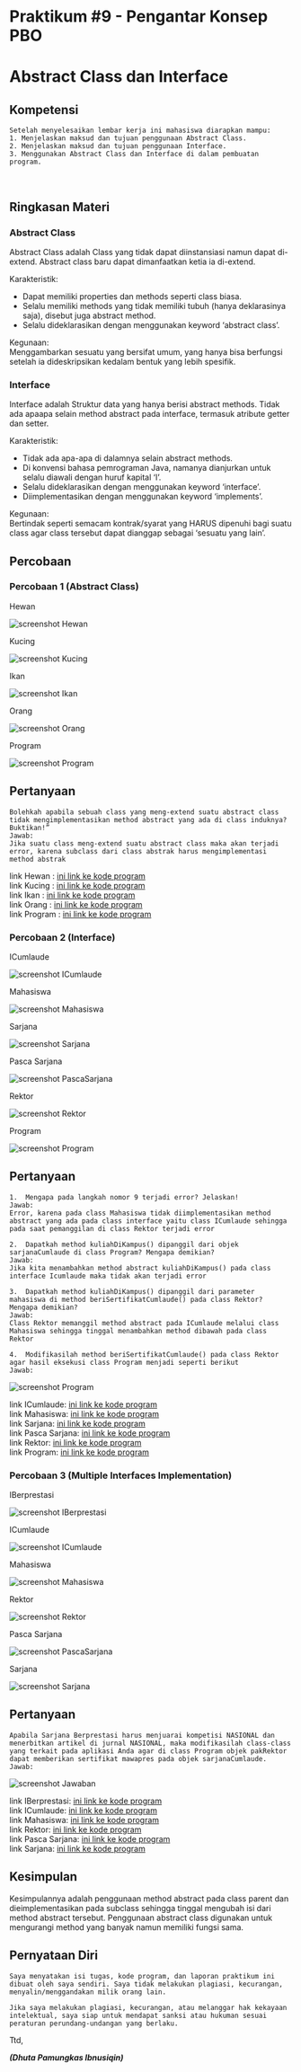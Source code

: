 # Praktikum #9 - Pengantar Konsep PBO

# Abstract Class dan Interface

## Kompetensi

	Setelah menyelesaikan lembar kerja ini mahasiswa diarapkan mampu: 
	1. Menjelaskan maksud dan tujuan penggunaan Abstract Class.
	2. Menjelaskan maksud dan tujuan penggunaan Interface.
	3. Menggunakan Abstract Class dan Interface di dalam pembuatan program.
  

## Ringkasan Materi

### Abstract Class
Abstract Class adalah Class yang tidak dapat diinstansiasi namun dapat di-extend. Abstract class baru dapat dimanfaatkan ketia ia di-extend.

Karakteristik:
- Dapat memiliki properties dan methods seperti class biasa. 
- Selalu memiliki methods yang tidak memiliki tubuh (hanya deklarasinya saja), disebut juga abstract method. 
- Selalu dideklarasikan dengan menggunakan keyword ‘abstract class’. 

Kegunaan:<br>
Menggambarkan sesuatu yang bersifat umum, yang hanya bisa berfungsi setelah ia dideskripsikan kedalam bentuk yang lebih spesifik. 

### Interface
Interface adalah Struktur data yang hanya berisi abstract methods. Tidak ada apaapa selain method abstract pada interface, termasuk atribute getter dan setter.

Karakteristik:<br>
- Tidak ada apa-apa di dalamnya selain abstract methods. 
- Di konvensi bahasa pemrograman Java, namanya dianjurkan untuk selalu diawali dengan huruf kapital ‘I’. 
- Selalu dideklarasikan dengan menggunakan keyword ‘interface’. 
- Diimplementasikan dengan menggunakan keyword ‘implements’. 

Kegunaan:<br>
Bertindak seperti semacam kontrak/syarat yang HARUS dipenuhi bagi suatu class agar class tersebut dapat dianggap sebagai ‘sesuatu yang lain’.

## Percobaan

### Percobaan 1 (Abstract Class)

Hewan

![screenshot Hewan](img/Hewan.PNG)

Kucing

![screenshot Kucing](img/kucing.PNG)

Ikan

![screenshot Ikan](img/ikan.PNG)

Orang

![screenshot Orang](img/orang.PNG)

Program

![screenshot Program](img/program.PNG)

## Pertanyaan

	Bolehkah apabila sebuah class yang meng-extend suatu abstract class tidak mengimplementasikan method abstract yang ada di class induknya? Buktikan!”
	Jawab:
	Jika suatu class meng-extend suatu abstract class maka akan terjadi error, karena subclass dari class abstrak harus mengimplementasi method abstrak

link Hewan : [ini  link ke kode program](../../src/9_Abstract_Class_Interface/Hewan1941723014Dhuta.java)<br>
link Kucing : [ini  link ke kode program](../../src/9_Abstract_Class_Interface/Kucing1941723014Dhuta.java)<br>
link Ikan : [ini  link ke kode program](../../src/9_Abstract_Class_Interface/Ikan1941723014Dhuta.java)<br>
link Orang : [ini  link ke kode program](../../src/9_Abstract_Class_Interface/Orang1941723014Dhuta.java)<br>
link Program : [ini  link ke kode program](../../src/9_Abstract_Class_Interface/Program1941723014Dhuta.java)

### Percobaan 2 (Interface)

ICumlaude

![screenshot ICumlaude](img/ICumlaude.PNG)

Mahasiswa

![screenshot Mahasiswa](img/mahasiswa.PNG)

Sarjana

![screenshot Sarjana](img/sarjana.PNG)

Pasca Sarjana

![screenshot PascaSarjana](img/pascaSarjana.PNG)

Rektor

![screenshot Rektor](img/rektor.PNG)

Program

![screenshot Program](img/program2.PNG)

## Pertanyaan

	1.  Mengapa pada langkah nomor 9 terjadi error? Jelaskan!
	Jawab:
	Error, karena pada class Mahasiswa tidak diimplementasikan method abstract yang ada pada class interface yaitu class ICumlaude sehingga pada saat pemanggilan di class Rektor terjadi error

	2. 	Dapatkah method kuliahDiKampus() dipanggil dari objek sarjanaCumlaude di class Program? Mengapa demikian?
	Jawab:
	Jika kita menambahkan method abstract kuliahDiKampus() pada class interface Icumlaude maka tidak akan terjadi error

	3.	Dapatkah method kuliahDiKampus() dipanggil dari parameter mahasiswa di method beriSertifikatCumlaude() pada class Rektor? Mengapa demikian?
	Jawab:
	Class Rektor memanggil method abstract pada ICumlaude melalui class Mahasiswa sehingga tinggal menambahkan method dibawah pada class Rektor

	4.	Modifikasilah method beriSertifikatCumlaude() pada class Rektor agar hasil eksekusi class Program menjadi seperti berikut
	Jawab:

![screenshot Program](img/rektorHasil.PNG)	
	
link ICumlaude: [ini  link ke kode program](../../src/9_Abstract_Class_Interface/ICumlaudejobsheet91941723014Dhuta.java)<br>
link Mahasiswa: [ini  link ke kode program](../../src/9_Abstract_Class_Interface/Mahasiswajobsheet91941723014Dhuta.java)<br>
link Sarjana: [ini  link ke kode program](../../src/9_Abstract_Class_Interface/Sarjanajobsheet91941723014Dhuta.java)<br>
link Pasca Sarjana: [ini  link ke kode program](../../src/9_Abstract_Class_Interface/PascaSarjanajobsheet91941723014Dhuta.java)<br>
link Rektor: [ini  link ke kode program](../../src/9_Abstract_Class_Interface/Rektorjobsheet91941723014Dhuta.java)<br>
link Program: [ini  link ke kode program](../../src/9_Abstract_Class_Interface/Programjobsheet91941723014Dhuta.java)

### Percobaan 3 (Multiple Interfaces Implementation)

IBerprestasi

![screenshot IBerprestasi](img/IBerprestasi.PNG)

ICumlaude

![screenshot ICumlaude](img/ICumlaude3.PNG)

Mahasiswa

![screenshot Mahasiswa](img/mahasiswa3.PNG)

Rektor

![screenshot Rektor](img/rektor3.PNG)

Pasca Sarjana

![screenshot PascaSarjana](img/pascaSarjana3.PNG)

Sarjana

![screenshot Sarjana](img/sarjana3.PNG)

## Pertanyaan

	Apabila Sarjana Berprestasi harus menjuarai kompetisi NASIONAL dan menerbitkan artikel di jurnal NASIONAL, maka modifikasilah class-class yang terkait pada aplikasi Anda agar di class Program objek pakRektor dapat memberikan sertifikat mawapres pada objek sarjanaCumlaude.
	Jawab:

![screenshot Jawaban](img/jwbnSoalNo4.PNG)	

link IBerprestasi: [ini  link ke kode program](../../src/9_Abstract_Class_Interface/src3/IBerprestasi1941723014Dhuta.java)<br>
link ICumlaude: [ini  link ke kode program](../../src/9_Abstract_Class_Interface/src3/ICumlaudejobsheet91941723014Dhuta.java)<br>
link Mahasiswa: [ini  link ke kode program](../../src/9_Abstract_Class_Interface/src3/Mahasiswa1941723014Dhuta.java)<br>
link Rektor: [ini  link ke kode program](../../src/9_Abstract_Class_Interface/src3/Rektorjobsheet91941723014Dhuta.java)<br>
link Pasca Sarjana: [ini  link ke kode program](../../src/9_Abstract_Class_Interface/src3/PascaSarjanajobsheet91941723014Dhuta.java)<br>
link Sarjana: [ini  link ke kode program](../../src/9_Abstract_Class_Interface/src3/Sarjanajobsheet91941723014Dhuta.java)

## Kesimpulan

Kesimpulannya adalah penggunaan method abstract pada class parent dan dieimplementasikan pada subclass sehingga tinggal mengubah isi dari method abstract tersebut. Penggunaan abstract class digunakan untuk mengurangi method yang banyak namun memiliki fungsi sama.

## Pernyataan Diri

	Saya menyatakan isi tugas, kode program, dan laporan praktikum ini dibuat oleh saya sendiri. Saya tidak melakukan plagiasi, kecurangan, menyalin/menggandakan milik orang lain.

	Jika saya melakukan plagiasi, kecurangan, atau melanggar hak kekayaan intelektual, saya siap untuk mendapat sanksi atau hukuman sesuai peraturan perundang-undangan yang berlaku.

Ttd,

***(Dhuta Pamungkas Ibnusiqin)***